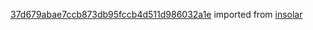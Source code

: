 [37d679abae7ccb873db95fccb4d511d986032a1e](https://github.com/insolar/insolar/commit/37d679abae7ccb873db95fccb4d511d986032a1e) imported from [insolar](https://github.com/insolar/insolar)
